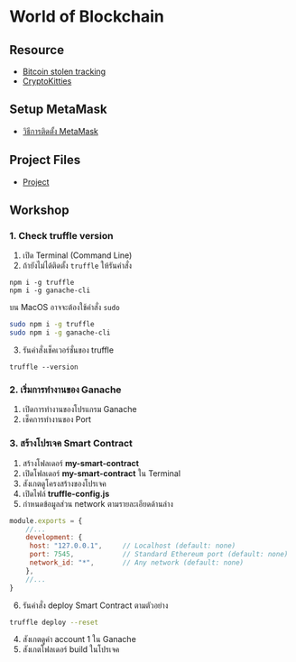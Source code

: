 # World of Blockchain

## Resource

- [Bitcoin stolen tracking](https://www.reddit.com/r/Bitcoin/comments/5vr8xg/confirmed_120000_bitcoins_from_the_bitfinex_hack/de4e4nf/)
- [CryptoKitties](https://www.cryptokitties.co/)

## Setup MetaMask

- [วิธีการติดตั้ง MetaMask](https://github.com/teerasej/blockchain-beginner/blob/master/day1/install_metamask.md)

## Project Files

- [Project](https://www.dropbox.com/s/txx1s9s588gr1ex/greetingTruffle2.zip?dl=0)


## Workshop

### 1. Check truffle version

1. เปิด Terminal (Command Line) 
2. ถ้ายังไม่ได้ติดตั้ง `truffle` ให้รันคำสั่ง

```pwsh
npm i -g truffle
npm i -g ganache-cli
```

บน MacOS อาจจะต้องใช้คำสั่ง `sudo`

```bash
sudo npm i -g truffle
sudo npm i -g ganache-cli
```

3. รันคำสั่งเช็คเวอร์ชั่นของ truffle

```pwsh
truffle --version
```

### 2. เริ่มการทำงานของ Ganache

1. เปิดการทำงานของโปรแกรม Ganache
2. เช็คการทำงานของ Port 


### 3. สร้างโปรเจค Smart Contract

1. สร้างโฟลเดอร์ **my-smart-contract**
2. เปิดโฟลเดอร์ **my-smart-contract** ใน Terminal
3. สังเกตดูโครงสร้างของโปรเจค
4. เปิดไฟล์ **truffle-config.js**
5. กำหนดข้อมูลส่วน network ตามรายละเอียดด้านล่าง

```js
module.exports = {
    //...
    development: {
     host: "127.0.0.1",     // Localhost (default: none)
     port: 7545,            // Standard Ethereum port (default: none)
     network_id: "*",       // Any network (default: none)
    },
    //...
}
```

6. รันคำสั่ง deploy Smart Contract ตามตัวอย่าง


```bash
truffle deploy --reset
```

4. สังเกตดูค่า account 1 ใน Ganache 
5. สังเกตโฟลเดอร์ build ในโปรเจค





